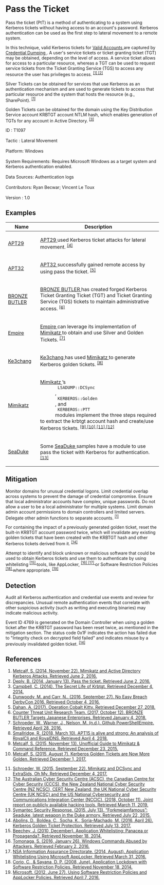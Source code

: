 <div class="container-fluid">
 <h1>
  Pass the Ticket
 </h1>
 <div class="row">
  <div class="col-md-8 description-body">
   <p>
    Pass the ticket (PtT) is a method of authenticating to a system using Kerberos tickets without having access to an account's password. Kerberos authentication can be used as the first step to lateral movement to a remote system.
   </p>
   <p>
    In this technique, valid Kerberos tickets for
    <a href="https://attack.mitre.org/techniques/T1078">
     Valid Accounts
    </a>
    are captured by
    <a href="https://attack.mitre.org/techniques/T1003">
     Credential Dumping
    </a>
    . A user's service tickets or ticket granting ticket (TGT) may be obtained, depending on the level of access. A service ticket allows for access to a particular resource, whereas a TGT can be used to request service tickets from the Ticket Granting Service (TGS) to access any resource the user has privileges to access.
    <span class="scite-citeref-number" data-reference="ADSecurity AD Kerberos Attacks" id="scite-ref-1-a">
     <sup>
      <a aria-describedby="qtip-0" data-hasqtip="0" href="https://adsecurity.org/?p=556" target="_blank">
       [1]
      </a>
     </sup>
    </span>
    <span class="scite-citeref-number" data-reference="GentilKiwi Pass the Ticket" id="scite-ref-2-a">
     <sup>
      <a aria-describedby="qtip-1" data-hasqtip="1" href="http://blog.gentilkiwi.com/securite/mimikatz/pass-the-ticket-kerberos" target="_blank">
       [2]
      </a>
     </sup>
    </span>
   </p>
   <p>
    Silver Tickets can be obtained for services that use Kerberos as an authentication mechanism and are used to generate tickets to access that particular resource and the system that hosts the resource (e.g., SharePoint).
    <span class="scite-citeref-number" data-reference="ADSecurity AD Kerberos Attacks" id="scite-ref-1-a">
     <sup>
      <a aria-describedby="qtip-0" data-hasqtip="0" href="https://adsecurity.org/?p=556" target="_blank">
       [1]
      </a>
     </sup>
    </span>
   </p>
   <p>
    Golden Tickets can be obtained for the domain using the Key Distribution Service account KRBTGT account NTLM hash, which enables generation of TGTs for any account in Active Directory.
    <span class="scite-citeref-number" data-reference="Campbell 2014" id="scite-ref-3-a">
     <sup>
      <a aria-describedby="qtip-2" data-hasqtip="2" href="http://defcon.org/images/defcon-22/dc-22-presentations/Campbell/DEFCON-22-Christopher-Campbell-The-Secret-Life-of-Krbtgt.pdf" target="_blank">
       [3]
      </a>
     </sup>
    </span>
   </p>
  </div>
  <div class="col-md-4">
   <div class="card">
    <div class="card-body">
     <div class="card-data">
      <span class="h5 card-title">
       ID
      </span>
      : T1097
      <br/>
      <br/>
     </div>
     <div class="card-data">
      <span class="h5 card-title">
      </span>
     </div>
     <div class="card-data">
      <span class="h5 card-title">
       Tactic
      </span>
      : Lateral Movement
      <br/>
      <br/>
     </div>
     <div class="card-data">
      <span class="h5 card-title">
       Platform:
      </span>
      Windows
      <br/>
      <br/>
     </div>
     <div class="card-data">
      <span class="h5 card-title">
       System Requirements:
      </span>
      Requires Microsoft Windows as a target system and Kerberos authentication enabled.
      <br/>
      <br/>
     </div>
     <div class="card-data">
      <span class="h5 card-title">
      </span>
     </div>
     <div class="card-data">
      <span class="h5 card-title">
      </span>
     </div>
     <div class="card-data">
      <span class="h5 card-title">
       Data Sources:
      </span>
      Authentication logs
      <br/>
      <br/>
     </div>
     <div class="card-data">
      <span class="h5 card-title">
      </span>
     </div>
     <div class="card-data">
      <span class="h5 card-title">
      </span>
     </div>
     <div class="card-data">
      <span class="h5 card-title">
      </span>
     </div>
     <div class="card-data">
      <span class="h5 card-title">
      </span>
     </div>
     <div class="card-data">
      <span class="h5 card-title">
      </span>
     </div>
     <div class="card-data">
      <span class="h5 card-title">
      </span>
     </div>
     <div class="card-data">
      <span class="h5 card-title">
       Contributors:
      </span>
      Ryan Becwar; Vincent Le Toux
      <br/>
      <br/>
     </div>
     <div class="card-data">
      <span class="h5 card-title">
       Version
      </span>
      : 1.0
     </div>
    </div>
   </div>
  </div>
 </div>
 <h2 class="pt-3" id="examples">
  Examples
 </h2>
 <table class="table table-bordered table-light mt-2">
  <thead>
   <tr>
    <th scope="col">
     Name
    </th>
    <th scope="col">
     Description
    </th>
   </tr>
  </thead>
  <tbody class="bg-white">
   <tr>
    <td>
     <a href="https://attack.mitre.org/groups/G0016">
      APT29
     </a>
    </td>
    <td>
     <p>
      <a href="https://attack.mitre.org/groups/G0016">
       APT29
      </a>
      used Kerberos ticket attacks for lateral movement.
      <span class="scite-citeref-number" data-reference="Mandiant No Easy Breach" id="scite-ref-4-a" onclick="scrollToRef('scite-4')">
       <sup>
        <a aria-describedby="qtip-3" data-hasqtip="3" href="http://www.slideshare.net/MatthewDunwoody1/no-easy-breach-derby-con-2016" target="_blank">
         [4]
        </a>
       </sup>
      </span>
     </p>
    </td>
   </tr>
   <tr>
    <td>
     <a href="https://attack.mitre.org/groups/G0050">
      APT32
     </a>
    </td>
    <td>
     <p>
      <a href="https://attack.mitre.org/groups/G0050">
       APT32
      </a>
      successfully gained remote access by using pass the ticket.
      <span class="scite-citeref-number" data-reference="Cybereason Cobalt Kitty 2017" id="scite-ref-5-a" onclick="scrollToRef('scite-5')">
       <sup>
        <a aria-describedby="qtip-4" data-hasqtip="4" href="https://cdn2.hubspot.net/hubfs/3354902/Cybereason%20Labs%20Analysis%20Operation%20Cobalt%20Kitty.pdf" target="_blank">
         [5]
        </a>
       </sup>
      </span>
     </p>
    </td>
   </tr>
   <tr>
    <td>
     <a href="https://attack.mitre.org/groups/G0060">
      BRONZE BUTLER
     </a>
    </td>
    <td>
     <p>
      <a href="https://attack.mitre.org/groups/G0060">
       BRONZE BUTLER
      </a>
      has created forged Kerberos Ticket Granting Ticket (TGT) and Ticket Granting Service (TGS) tickets to maintain administrative access.
      <span class="scite-citeref-number" data-reference="Secureworks BRONZE BUTLER Oct 2017" id="scite-ref-6-a" onclick="scrollToRef('scite-6')">
       <sup>
        <a aria-describedby="qtip-5" data-hasqtip="5" href="https://www.secureworks.com/research/bronze-butler-targets-japanese-businesses" target="_blank">
         [6]
        </a>
       </sup>
      </span>
     </p>
    </td>
   </tr>
   <tr>
    <td>
     <a href="https://attack.mitre.org/software/S0363">
      Empire
     </a>
    </td>
    <td>
     <p>
      <a href="https://attack.mitre.org/software/S0363">
       Empire
      </a>
      can leverage its implementation of
      <a href="https://attack.mitre.org/software/S0002">
       Mimikatz
      </a>
      to obtain and use Silver and Golden Tickets.
      <span class="scite-citeref-number" data-reference="Github PowerShell Empire" id="scite-ref-7-a" onclick="scrollToRef('scite-7')">
       <sup>
        <a aria-describedby="qtip-6" data-hasqtip="6" href="https://github.com/PowerShellEmpire/Empire" target="_blank">
         [7]
        </a>
       </sup>
      </span>
     </p>
    </td>
   </tr>
   <tr>
    <td>
     <a href="https://attack.mitre.org/groups/G0004">
      Ke3chang
     </a>
    </td>
    <td>
     <p>
      <a href="https://attack.mitre.org/groups/G0004">
       Ke3chang
      </a>
      has used
      <a href="https://attack.mitre.org/software/S0002">
       Mimikatz
      </a>
      to generate Kerberos golden tickets.
      <span class="scite-citeref-number" data-reference="NCC Group APT15 Alive and Strong" id="scite-ref-8-a" onclick="scrollToRef('scite-8')">
       <sup>
        <a aria-describedby="qtip-7" data-hasqtip="7" href="https://www.nccgroup.trust/uk/about-us/newsroom-and-events/blogs/2018/march/apt15-is-alive-and-strong-an-analysis-of-royalcli-and-royaldns/" target="_blank">
         [8]
        </a>
       </sup>
      </span>
     </p>
    </td>
   </tr>
   <tr>
    <td>
     <a href="https://attack.mitre.org/software/S0002">
      Mimikatz
     </a>
    </td>
    <td>
     <p>
      <a href="https://attack.mitre.org/software/S0002">
       Mimikatz
      </a>
      ’s
      <code>
       LSADUMP::DCSync
      </code>
      ,
      <code>
       KERBEROS::Golden
      </code>
      , and
      <code>
       KERBEROS::PTT
      </code>
      modules implement the three steps required to extract the krbtgt account hash and create/use Kerberos tickets.
      <span class="scite-citeref-number" data-reference="Adsecurity Mimikatz Guide" id="scite-ref-9-a" onclick="scrollToRef('scite-9')">
       <sup>
        <a aria-describedby="qtip-8" data-hasqtip="8" href="https://adsecurity.org/?page_id=1821" target="_blank">
         [9]
        </a>
       </sup>
      </span>
      <span class="scite-citeref-number" data-reference="AdSecurity Kerberos GT Aug 2015" id="scite-ref-10-a" onclick="scrollToRef('scite-10')">
       <sup>
        <a aria-describedby="qtip-9" data-hasqtip="9" href="https://adsecurity.org/?p=1640" target="_blank">
         [10]
        </a>
       </sup>
      </span>
      <span class="scite-citeref-number" data-reference="Harmj0y DCSync Sept 2015" id="scite-ref-11-a" onclick="scrollToRef('scite-11')">
       <sup>
        <a aria-describedby="qtip-10" data-hasqtip="10" href="http://www.harmj0y.net/blog/redteaming/mimikatz-and-dcsync-and-extrasids-oh-my/" target="_blank">
         [11]
        </a>
       </sup>
      </span>
      <span class="scite-citeref-number" data-reference="NCSC Joint Report Public Tools" id="scite-ref-12-a" onclick="scrollToRef('scite-12')">
       <sup>
        <a aria-describedby="qtip-11" data-hasqtip="11" href="https://s3.eu-west-1.amazonaws.com/ncsc-content/files/Joint%20report%20on%20publicly%20available%20hacking%20tools%20%28NCSC%29.pdf" target="_blank">
         [12]
        </a>
       </sup>
      </span>
     </p>
    </td>
   </tr>
   <tr>
    <td>
     <a href="https://attack.mitre.org/software/S0053">
      SeaDuke
     </a>
    </td>
    <td>
     <p>
      Some
      <a href="https://attack.mitre.org/software/S0053">
       SeaDuke
      </a>
      samples have a module to use pass the ticket with Kerberos for authentication.
      <span class="scite-citeref-number" data-reference="Symantec Seaduke 2015" id="scite-ref-13-a" onclick="scrollToRef('scite-13')">
       <sup>
        <a aria-describedby="qtip-12" data-hasqtip="12" href="http://www.symantec.com/connect/blogs/forkmeiamfamous-seaduke-latest-weapon-duke-armory" target="_blank">
         [13]
        </a>
       </sup>
      </span>
     </p>
    </td>
   </tr>
  </tbody>
 </table>
 <h2 class="pt-3" id="mitigation">
  Mitigation
 </h2>
 <p>
  Monitor domains for unusual credential logons. Limit credential overlap across systems to prevent the damage of credential compromise. Ensure that local administrator accounts have complex, unique passwords. Do not allow a user to be a local administrator for multiple systems. Limit domain admin account permissions to domain controllers and limited servers. Delegate other admin functions to separate accounts.
  <span class="scite-citeref-number" data-reference="ADSecurity AD Kerberos Attacks" id="scite-ref-1-a">
   <sup>
    <a aria-describedby="qtip-0" data-hasqtip="0" href="https://adsecurity.org/?p=556" target="_blank">
     [1]
    </a>
   </sup>
  </span>
 </p>
 <p>
  For containing the impact of a previously generated golden ticket, reset the built-in KRBTGT account password twice, which will invalidate any existing golden tickets that have been created with the KRBTGT hash and other Kerberos tickets derived from it.
  <span class="scite-citeref-number" data-reference="CERT-EU Golden Ticket Protection" id="scite-ref-14-a">
   <sup>
    <a aria-describedby="qtip-13" data-hasqtip="13" href="https://cert.europa.eu/static/WhitePapers/UPDATED%20-%20CERT-EU_Security_Whitepaper_2014-007_Kerberos_Golden_Ticket_Protection_v1_4.pdf" target="_blank">
     [14]
    </a>
   </sup>
  </span>
 </p>
 <p>
  Attempt to identify and block unknown or malicious software that could be used to obtain Kerberos tickets and use them to authenticate by using whitelisting
  <span class="scite-citeref-number" data-reference="Beechey 2010" id="scite-ref-15-a">
   <sup>
    <a aria-describedby="qtip-14" data-hasqtip="14" href="http://www.sans.org/reading-room/whitepapers/application/application-whitelisting-panacea-propaganda-33599" target="_blank">
     [15]
    </a>
   </sup>
  </span>
  tools, like AppLocker,
  <span class="scite-citeref-number" data-reference="Windows Commands JPCERT" id="scite-ref-16-a">
   <sup>
    <a aria-describedby="qtip-15" data-hasqtip="15" href="http://blog.jpcert.or.jp/2016/01/windows-commands-abused-by-attackers.html" target="_blank">
     [16]
    </a>
   </sup>
  </span>
  <span class="scite-citeref-number" data-reference="NSA MS AppLocker" id="scite-ref-17-a">
   <sup>
    <a aria-describedby="qtip-16" data-hasqtip="16" href="https://www.iad.gov/iad/library/ia-guidance/tech-briefs/application-whitelisting-using-microsoft-applocker.cfm" target="_blank">
     [17]
    </a>
   </sup>
  </span>
  or Software Restriction Policies
  <span class="scite-citeref-number" data-reference="Corio 2008" id="scite-ref-18-a">
   <sup>
    <a aria-describedby="qtip-17" data-hasqtip="17" href="http://technet.microsoft.com/en-us/magazine/2008.06.srp.aspx" target="_blank">
     [18]
    </a>
   </sup>
  </span>
  where appropriate.
  <span class="scite-citeref-number" data-reference="TechNet Applocker vs SRP" id="scite-ref-19-a">
   <sup>
    <a aria-describedby="qtip-18" data-hasqtip="18" href="https://technet.microsoft.com/en-us/library/ee791851.aspx" target="_blank">
     [19]
    </a>
   </sup>
  </span>
 </p>
 <h2 class="pt-3" id="detection">
  Detection
 </h2>
 <p>
  Audit all Kerberos authentication and credential use events and review for discrepancies. Unusual remote authentication events that correlate with other suspicious activity (such as writing and executing binaries) may indicate malicious activity.
 </p>
 <p>
  Event ID 4769 is generated on the Domain Controller when using a golden ticket after the KRBTGT password has been reset twice, as mentioned in the mitigation section. The status code 0x1F indicates the action has failed due to "Integrity check on decrypted field failed" and indicates misuse by a previously invalidated golden ticket.
  <span class="scite-citeref-number" data-reference="CERT-EU Golden Ticket Protection" id="scite-ref-14-a">
   <sup>
    <a aria-describedby="qtip-13" data-hasqtip="13" href="https://cert.europa.eu/static/WhitePapers/UPDATED%20-%20CERT-EU_Security_Whitepaper_2014-007_Kerberos_Golden_Ticket_Protection_v1_4.pdf" target="_blank">
     [14]
    </a>
   </sup>
  </span>
 </p>
 <h2 class="pt-3" id="references">
  References
 </h2>
 <div class="row">
  <div class="col">
   <ol>
    <li>
     <span class="scite-citation" id="scite-1">
      <span class="scite-citation-text">
       <a class="external text" href="https://adsecurity.org/?p=556" name="scite-1" rel="nofollow" target="_blank">
        Metcalf, S. (2014, November 22). Mimikatz and Active Directory Kerberos Attacks. Retrieved June 2, 2016.
       </a>
      </span>
     </span>
    </li>
    <li>
     <span class="scite-citation" id="scite-2">
      <span class="scite-citation-text">
       <a class="external text" href="http://blog.gentilkiwi.com/securite/mimikatz/pass-the-ticket-kerberos" name="scite-2" rel="nofollow" target="_blank">
        Deply, B. (2014, January 13). Pass the ticket. Retrieved June 2, 2016.
       </a>
      </span>
     </span>
    </li>
    <li>
     <span class="scite-citation" id="scite-3">
      <span class="scite-citation-text">
       <a class="external text" href="http://defcon.org/images/defcon-22/dc-22-presentations/Campbell/DEFCON-22-Christopher-Campbell-The-Secret-Life-of-Krbtgt.pdf" name="scite-3" rel="nofollow" target="_blank">
        Campbell, C. (2014). The Secret Life of Krbtgt. Retrieved December 4, 2014.
       </a>
      </span>
     </span>
    </li>
    <li>
     <span class="scite-citation" id="scite-4">
      <span class="scite-citation-text">
       <a class="external text" href="http://www.slideshare.net/MatthewDunwoody1/no-easy-breach-derby-con-2016" name="scite-4" rel="nofollow" target="_blank">
        Dunwoody, M. and Carr, N.. (2016, September 27). No Easy Breach DerbyCon 2016. Retrieved October 4, 2016.
       </a>
      </span>
     </span>
    </li>
    <li>
     <span class="scite-citation" id="scite-5">
      <span class="scite-citation-text">
       <a class="external text" href="https://cdn2.hubspot.net/hubfs/3354902/Cybereason%20Labs%20Analysis%20Operation%20Cobalt%20Kitty.pdf" name="scite-5" rel="nofollow" target="_blank">
        Dahan, A. (2017). Operation Cobalt Kitty. Retrieved December 27, 2018.
       </a>
      </span>
     </span>
    </li>
    <li>
     <span class="scite-citation" id="scite-6">
      <span class="scite-citation-text">
       <a class="external text" href="https://www.secureworks.com/research/bronze-butler-targets-japanese-businesses" name="scite-6" rel="nofollow" target="_blank">
        Counter Threat Unit Research Team. (2017, October 12). BRONZE BUTLER Targets Japanese Enterprises. Retrieved January 4, 2018.
       </a>
      </span>
     </span>
    </li>
    <li>
     <span class="scite-citation" id="scite-7">
      <span class="scite-citation-text">
       <a class="external text" href="https://github.com/PowerShellEmpire/Empire" name="scite-7" rel="nofollow" target="_blank">
        Schroeder, W., Warner, J., Nelson, M. (n.d.). Github PowerShellEmpire. Retrieved April 28, 2016.
       </a>
      </span>
     </span>
    </li>
    <li>
     <span class="scite-citation" id="scite-8">
      <span class="scite-citation-text">
       <a class="external text" href="https://www.nccgroup.trust/uk/about-us/newsroom-and-events/blogs/2018/march/apt15-is-alive-and-strong-an-analysis-of-royalcli-and-royaldns/" name="scite-8" rel="nofollow" target="_blank">
        Smallridge, R. (2018, March 10). APT15 is alive and strong: An analysis of RoyalCli and RoyalDNS. Retrieved April 4, 2018.
       </a>
      </span>
     </span>
    </li>
    <li>
     <span class="scite-citation" id="scite-9">
      <span class="scite-citation-text">
       <a class="external text" href="https://adsecurity.org/?page_id=1821" name="scite-9" rel="nofollow" target="_blank">
        Metcalf, S. (2015, November 13). Unofficial Guide to Mimikatz &amp; Command Reference. Retrieved December 23, 2015.
       </a>
      </span>
     </span>
    </li>
    <li>
     <span class="scite-citation" id="scite-10">
      <span class="scite-citation-text">
       <a class="external text" href="https://adsecurity.org/?p=1640" name="scite-10" rel="nofollow" target="_blank">
        Metcalf, S. (2015, August 7). Kerberos Golden Tickets are Now More Golden. Retrieved December 1, 2017.
       </a>
      </span>
     </span>
    </li>
   </ol>
  </div>
  <div class="col">
   <ol start="11.5">
    <li>
     <span class="scite-citation" id="scite-11">
      <span class="scite-citation-text">
       <a class="external text" href="http://www.harmj0y.net/blog/redteaming/mimikatz-and-dcsync-and-extrasids-oh-my/" name="scite-11" rel="nofollow" target="_blank">
        Schroeder, W. (2015, September 22). Mimikatz and DCSync and ExtraSids, Oh My. Retrieved December 4, 2017.
       </a>
      </span>
     </span>
    </li>
    <li>
     <span class="scite-citation" id="scite-12">
      <span class="scite-citation-text">
       <a class="external text" href="https://s3.eu-west-1.amazonaws.com/ncsc-content/files/Joint%20report%20on%20publicly%20available%20hacking%20tools%20%28NCSC%29.pdf" name="scite-12" rel="nofollow" target="_blank">
        The Australian Cyber Security Centre (ACSC), the Canadian Centre for Cyber Security (CCCS), the New Zealand National Cyber Security Centre (NZ NCSC), CERT New Zealand, the UK National Cyber Security Centre (UK NCSC) and the US National Cybersecurity and Communications Integration Center (NCCIC). (2018, October 11). Joint report on publicly available hacking tools. Retrieved March 11, 2019.
       </a>
      </span>
     </span>
    </li>
    <li>
     <span class="scite-citation" id="scite-13">
      <span class="scite-citation-text">
       <a class="external text" href="http://www.symantec.com/connect/blogs/forkmeiamfamous-seaduke-latest-weapon-duke-armory" name="scite-13" rel="nofollow" target="_blank">
        Symantec Security Response. (2015, July 13). “Forkmeiamfamous”: Seaduke, latest weapon in the Duke armory. Retrieved July 22, 2015.
       </a>
      </span>
     </span>
    </li>
    <li>
     <span class="scite-citation" id="scite-14">
      <span class="scite-citation-text">
       <a class="external text" href="https://cert.europa.eu/static/WhitePapers/UPDATED%20-%20CERT-EU_Security_Whitepaper_2014-007_Kerberos_Golden_Ticket_Protection_v1_4.pdf" name="scite-14" rel="nofollow" target="_blank">
        Abolins, D., Boldea, C., Socha, K., Soria-Machado, M. (2016, April 26). Kerberos Golden Ticket Protection. Retrieved July 13, 2017.
       </a>
      </span>
     </span>
    </li>
    <li>
     <span class="scite-citation" id="scite-15">
      <span class="scite-citation-text">
       <a class="external text" href="http://www.sans.org/reading-room/whitepapers/application/application-whitelisting-panacea-propaganda-33599" name="scite-15" rel="nofollow" target="_blank">
        Beechey, J. (2010, December). Application Whitelisting: Panacea or Propaganda?. Retrieved November 18, 2014.
       </a>
      </span>
     </span>
    </li>
    <li>
     <span class="scite-citation" id="scite-16">
      <span class="scite-citation-text">
       <a class="external text" href="http://blog.jpcert.or.jp/2016/01/windows-commands-abused-by-attackers.html" name="scite-16" rel="nofollow" target="_blank">
        Tomonaga, S. (2016, January 26). Windows Commands Abused by Attackers. Retrieved February 2, 2016.
       </a>
      </span>
     </span>
    </li>
    <li>
     <span class="scite-citation" id="scite-17">
      <span class="scite-citation-text">
       <a class="external text" href="https://www.iad.gov/iad/library/ia-guidance/tech-briefs/application-whitelisting-using-microsoft-applocker.cfm" name="scite-17" rel="nofollow" target="_blank">
        NSA Information Assurance Directorate. (2014, August). Application Whitelisting Using Microsoft AppLocker. Retrieved March 31, 2016.
       </a>
      </span>
     </span>
    </li>
    <li>
     <span class="scite-citation" id="scite-18">
      <span class="scite-citation-text">
       <a class="external text" href="http://technet.microsoft.com/en-us/magazine/2008.06.srp.aspx" name="scite-18" rel="nofollow" target="_blank">
        Corio, C., &amp; Sayana, D. P. (2008, June). Application Lockdown with Software Restriction Policies. Retrieved November 18, 2014.
       </a>
      </span>
     </span>
    </li>
    <li>
     <span class="scite-citation" id="scite-19">
      <span class="scite-citation-text">
       <a class="external text" href="https://technet.microsoft.com/en-us/library/ee791851.aspx" name="scite-19" rel="nofollow" target="_blank">
        Microsoft. (2012, June 27). Using Software Restriction Policies and AppLocker Policies. Retrieved April 7, 2016.
       </a>
      </span>
     </span>
    </li>
   </ol>
  </div>
 </div>
</div>
